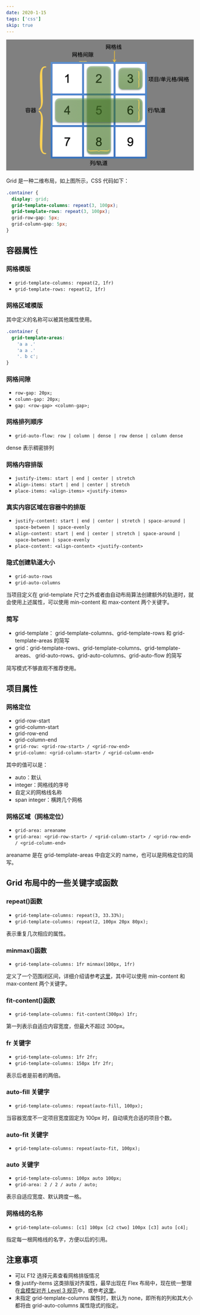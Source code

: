 ```yaml
---
date: 2020-1-15
tags: ['css']
skip: true
---
```


![Grid](images/grid.png)

Grid 是一种二维布局，如上图所示，CSS 代码如下：

```css
.container {
  display: grid;
  grid-template-columns: repeat(3, 100px);
  grid-template-rows: repeat(3, 100px);
  grid-row-gap: 5px;
  grid-column-gap: 5px;
}
```

## 容器属性

### 网格模版

- `grid-template-columns: repeat(2, 1fr)`
- `grid-template-rows: repeat(2, 1fr)`

### 网格区域模版

其中定义的名称可以被其他属性使用。

```css
.container {
  grid-template-areas:
    'a a .'
    'a a .'
    '. b c';
}
```

### 网格间隙

- `row-gap: 20px;`
- `column-gap: 20px;`
- `gap: <row-gap> <column-gap>;`

### 网格排列顺序

- `grid-auto-flow: row | column | dense | row dense | column dense`

dense 表示稠密排列

### 网格内容排版

- `justify-items: start | end | center | stretch`
- `align-items: start | end | center | stretch`
- `place-items: <align-items> <justify-items>`

### 真实内容区域在容器中的排版

- `justify-content: start | end | center | stretch | space-around | space-between | space-evenly`
- `align-content: start | end | center | stretch | space-around | space-between | space-evenly`
- `place-content: <align-content> <justify-content>`

### 隐式创建轨道大小

- `grid-auto-rows`
- `grid-auto-columns`

当项目定义在 grid-template 尺寸之外或者由自动布局算法创建额外的轨道时，就会使用上述属性，可以使用 min-content 和 max-content 两个关键字。

### 简写

- grid-template： grid-template-columns、grid-template-rows 和 grid-template-areas 的简写
- grid：grid-template-rows、grid-template-columns、grid-template-areas、 grid-auto-rows、grid-auto-columns、grid-auto-flow 的简写

简写模式不够直观不推荐使用。

## 项目属性

### 网格定位

- grid-row-start
- grid-column-start
- grid-row-end
- grid-column-end
- `grid-row: <grid-row-start> / <grid-row-end>`
- `grid-column: <grid-column-start> / <grid-column-end>`

其中的值可以是：

- auto：默认
- integer：网格线的序号
- 自定义的网格线名称
- span integer：横跨几个网格

### 网格区域（网格定位）

- `grid-area: areaname`
- `grid-area: <grid-row-start> / <grid-column-start> / <grid-row-end> / <grid-column-end>`

areaname 是在 grid-template-areas 中自定义的 name，也可以是网格定位的简写。

## Grid 布局中的一些关键字或函数

### repeat()函数

- `grid-template-columns: repeat(3, 33.33%);`
- `grid-template-columns: repeat(2, 100px 20px 80px);`

表示重复几次相应的属性。

### minmax()函数

- `grid-template-columns: 1fr minmax(100px, 1fr)`

定义了一个范围闭区间，详细介绍请参考[这里](https://developer.mozilla.org/zh-CN/docs/Web/CSS/minmax)，其中可以使用 min-content 和 max-content 两个关键字。

### fit-content()函数

- `grid-template-columns: fit-content(300px) 1fr;`

第一列表示自适应内容宽度，但最大不超过 300px。

### fr 关键字

- `grid-template-columns: 1fr 2fr;`
- `grid-template-columns: 150px 1fr 2fr;`

表示后者是前者的两倍。

### auto-fill 关键字

- `grid-template-columns: repeat(auto-fill, 100px);`

当容器宽度不一定项目宽度固定为 100px 时，自动填充合适的项目个数。

### auto-fit 关键字

- `grid-template-columns: repeat(auto-fit, 100px);`

### auto 关键字

- `grid-template-columns: 100px auto 100px;`
- `grid-area: 2 / 2 / auto / auto;`

表示自适应宽度、默认跨度一格。

### 网格线的名称

- `grid-template-columns: [c1] 100px [c2 ctwo] 100px [c3] auto [c4];`

指定每一根网格线的名字，方便以后的引用。

## 注意事项

- 可以 F12 选择元素查看网格排版情况
- 像 justify-items 这类排版对齐属性，最早出现在 Flex 布局中，现在统一整理在[盒模型对齐 Level 3 规范](https://drafts.csswg.org/css-align/)中，或参考[这里](https://developer.mozilla.org/zh-CN/docs/Web/CSS/CSS_Grid_Layout/Box_Alignment_in_CSS_Grid_Layout)。
- 未指定 grid-template-columns 属性时，默认为 none，即所有的列和其大小都将由 grid-auto-columns 属性隐式的指定。

[1]: https://developer.mozilla.org/zh-CN/docs/Web/CSS/CSS_Grid_Layout
